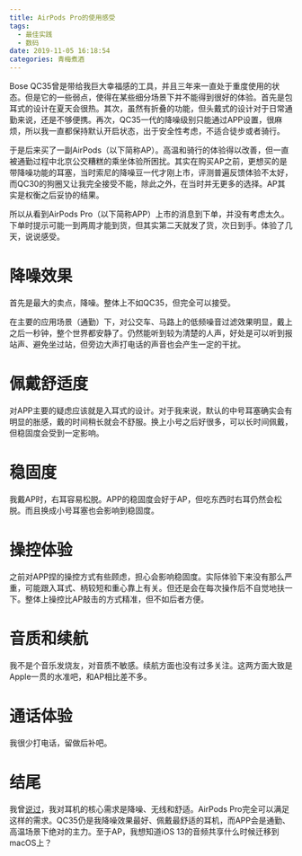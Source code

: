 ```yaml
---
title: AirPods Pro的使用感受
tags:
  - 最佳实践
  - 数码
date: 2019-11-05 16:18:54
categories: 青梅煮酒
---
```



Bose QC35曾是带给我巨大幸福感的工具，并且三年来一直处于重度使用的状态。但是它的一些弱点，使得在某些细分场景下并不能得到很好的体验。首先是包耳式的设计在夏天会很热。其次，虽然有折叠的功能，但头戴式的设计对于日常通勤来说，还是不够便携。再次，QC35一代的降噪级别只能通过APP设置，很麻烦，所以我一直都保持默认开启状态，出于安全性考虑，不适合徒步或者骑行。

于是后来买了一副AirPods（以下简称AP）。高温和骑行的体验得以改善，但一直被通勤过程中北京公交糟糕的乘坐体验所困扰。其实在购买AP之前，更想买的是带降噪功能的耳塞，当时索尼的降噪豆一代才刚上市，评测普遍反馈体验不太好，而QC30的狗圈又让我完全接受不能，除此之外，在当时并无更多的选择。AP其实是权衡之后妥协的结果。

所以从看到AirPods Pro（以下简称APP）上市的消息到下单，并没有考虑太久。下单时提示可能一到两周才能到货，但其实第二天就发了货，次日到手。体验了几天，说说感受。

<!-- more -->

# 降噪效果

首先是最大的卖点，降噪。整体上不如QC35，但完全可以接受。

在主要的应用场景（通勤）下，对公交车、马路上的低频噪音过滤效果明显，戴上之后一秒钟，整个世界都安静了。仍然能听到较为清楚的人声，好处是可以听到报站声、避免坐过站，但旁边大声打电话的声音也会产生一定的干扰。

# 佩戴舒适度

对APP主要的疑虑应该就是入耳式的设计。对于我来说，默认的中号耳塞确实会有明显的胀感，戴的时间稍长就会不舒服。换上小号之后好很多，可以长时间佩戴，但稳固度会受到一定影响。

# 稳固度

我戴AP时，右耳容易松脱。APP的稳固度会好于AP，但吃东西时右耳仍然会松脱。而且换成小号耳塞也会影响到稳固度。

# 操控体验

之前对APP捏的操控方式有些顾虑，担心会影响稳固度。实际体验下来没有那么严重，可能跟入耳式、柄较短和重心靠上有关。但还是会在每次操作后不自觉地扶一下。整体上操控比AP敲击的方式精准，但不如后者方便。

# 音质和续航

我不是个音乐发烧友，对音质不敏感。续航方面也没有过多关注。这两方面大致是Apple一贯的水准吧，和AP相比差不多。

# 通话体验

我很少打电话，留做后补吧。

# 结尾

我曾[说过](/post/the-experience-of-bose-qc35/)，我对耳机的核心需求是降噪、无线和舒适。AirPods Pro完全可以满足这样的需求。QC35仍是我降噪效果最好、佩戴最舒适的耳机，而APP会是通勤、高温场景下绝对的主力。至于AP，我想知道iOS 13的音频共享什么时候迁移到macOS上？